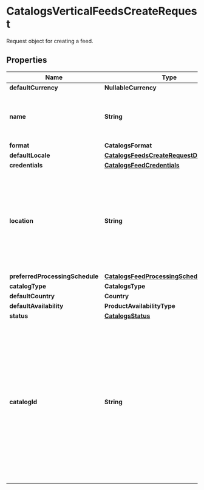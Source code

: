 

# CatalogsVerticalFeedsCreateRequest

Request object for creating a feed.

## Properties

Name | Type | Description | Notes
------------ | ------------- | ------------- | -------------
**defaultCurrency** | **NullableCurrency** |  |  [optional]
**name** | **String** | A human-friendly name associated to a given feed. | 
**format** | **CatalogsFormat** |  | 
**defaultLocale** | [**CatalogsFeedsCreateRequestDefaultLocale**](CatalogsFeedsCreateRequestDefaultLocale.md) |  | 
**credentials** | [**CatalogsFeedCredentials**](CatalogsFeedCredentials.md) |  |  [optional]
**location** | **String** | The URL where a feed is available for download. This URL is what Pinterest will use to download a feed for processing. | 
**preferredProcessingSchedule** | [**CatalogsFeedProcessingSchedule**](CatalogsFeedProcessingSchedule.md) |  |  [optional]
**catalogType** | **CatalogsType** |  | 
**defaultCountry** | **Country** |  | 
**defaultAvailability** | **ProductAvailabilityType** |  |  [optional]
**status** | [**CatalogsStatus**](CatalogsStatus.md) |  |  [optional]
**catalogId** | **String** | Catalog id pertaining to the feed. If not provided, feed will use a default catalog based on type. At the moment a catalog can not have multiple creative assets feeds but this will change in the future. |  [optional]



